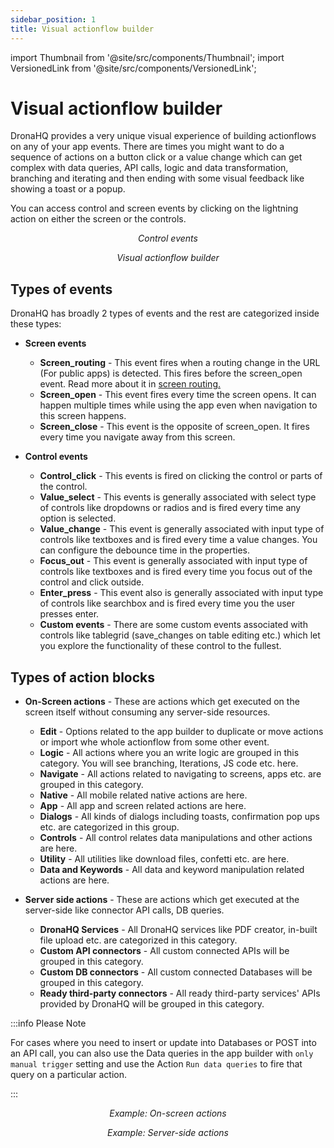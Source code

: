 ```yaml
---
sidebar_position: 1
title: Visual actionflow builder
---
```


import Thumbnail from '@site/src/components/Thumbnail';
import VersionedLink from '@site/src/components/VersionedLink';

# Visual actionflow builder

DronaHQ provides a very unique visual experience of building actionflows on any of your app events. There are times you might want to do a sequence of actions on a button click or a value change which can get complex with data queries, API calls, logic and data transformation, branching and iterating and then ending with some visual feedback like showing a toast or a popup. 

You can access control and screen events by clicking on the lightning action on either the screen or the controls. 

<figure>
  <Thumbnail src="/img/actionflows-on-events/button-click.png" alt="Accessing control events" width='100%'/>
  <figcaption align = "center"><i>Control events</i></figcaption>
</figure>

<figure>
  <Thumbnail src="/img/actionflows-on-events/visual-actionflow.png" alt="Visually build actionflows" width='100%'/>
  <figcaption align = "center"><i>Visual actionflow builder</i></figcaption>
</figure>

## Types of events

DronaHQ has broadly 2 types of events and the rest are categorized inside these types:

- **Screen events**
    - **Screen_routing** - This event fires when a routing change in the URL (For public apps) is detected. This fires before the screen_open event. Read more about it in [screen routing.](../../screen_routing)
    - **Screen_open** - This event fires every time the screen opens. It can happen multiple times while using the app even when navigation to this screen happens. 
    - **Screen_close** - This event is the opposite of screen_open. It fires every time you navigate away from this screen.

- **Control events**
    - **Control_click** - This events is fired on clicking the control or parts of the control.
    - **Value_select** - This events is generally associated with select type of controls like dropdowns or radios and is fired every time any option is selected. 
    - **Value_change** - This event is generally associated with input type of controls like textboxes and is fired every time a value changes. You can configure the debounce time in the properties.
    - **Focus_out** - This event is generally associated with input type of controls like textboxes and is fired every time you focus out of the control and click outside.
    - **Enter_press** - This event also is generally associated with input type of controls like searchbox and is fired every time you the user presses enter. 
    - **Custom events** - There are some custom events associated with controls like tablegrid (save_changes on table editing etc.) which let you explore the functionality of these control to the fullest. 


## Types of action blocks

- **On-Screen actions** - These are actions which get executed on the screen itself without consuming any server-side resources.
    - **Edit** - Options related to the app builder to duplicate or move actions or import whe whole actionflow from some other event.
    - **Logic** - All actions where you an write logic are grouped in this category. You will see branching, Iterations, JS code etc. here.
    - **Navigate** - All actions related to navigating to screens, apps etc. are grouped in this category.
    - **Native** - All mobile related native actions are here.
    - **App** - All app and screen related actions are here.
    - **Dialogs** - All kinds of dialogs including toasts, confirmation pop ups etc. are categorized in this group.
    - **Controls** - All control relates data manipulations and other actions are here.
    - **Utility** - All utilities like download files, confetti etc. are here.
    - **Data and Keywords** - All data and keyword manipulation related actions are here.

- **Server side actions** - These are actions which get executed at the server-side like connector API calls, DB queries.
    - **DronaHQ Services** - All DronaHQ services like PDF creator, in-built file upload etc. are categorized in this category.
    - **Custom API connectors** - All custom connected APIs will be grouped in this category.
    - **Custom DB connectors** - All custom connected Databases will be grouped in this category.
    - **Ready third-party connectors** - All ready third-party services' APIs provided by DronaHQ will be grouped in this category.

:::info Please Note

For cases where you need to insert or update into Databases or POST into an API call, you can also use the Data queries in the app builder with `only manual trigger` setting and use the Action `Run data queries` to fire that query on a particular action.

:::

<figure>
  <Thumbnail src="/img/actionflows-on-events/on-screen.png" alt="On screen actions" width='100%'/>
  <figcaption align = "center"><i>Example: On-screen actions</i></figcaption>
</figure>

<figure>
  <Thumbnail src="/img/actionflows-on-events/server-side.png" alt="Server-side actions" width='100%'/>
  <figcaption align = "center"><i>Example: Server-side actions</i></figcaption>
</figure>